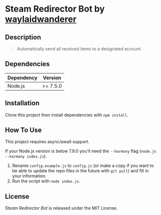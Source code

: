 # Steam Redirector Bot by <a href="https://github.com/waylaidwanderer">waylaidwanderer</a>

## Description

> Automatically send all received items to a designated account.

## Dependencies

| Dependency | Version |
| ---- | ---- |
| Node.js | \>= 7.5.0 |


## Installation

Clone this project then install dependencies with `npm install`.

## How To Use

This project requires async/await support. 

If your Node.js version is below 7.9.0 you'll need the `--harmony` flag (`node.js --harmony index.js`).

1. Rename `config.example.js` to `config.js` (or make a copy if you want to be able to update the repo files in the future with `git pull`) and fill in your information.
2. Run the script with `node index.js`.

## License

*Steam Redirector Bot* is released under the MIT License.
